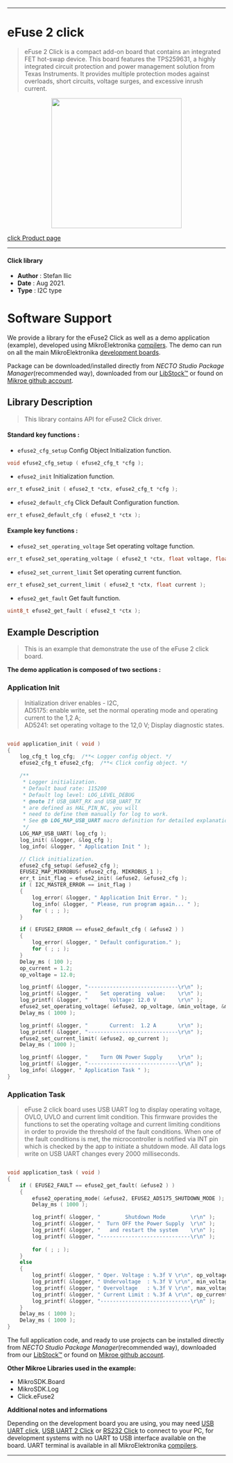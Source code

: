 
---
# eFuse 2 click

> eFuse 2 Click is a compact add-on board that contains an integrated FET hot-swap device. This board features the TPS259631, a highly integrated circuit protection and power management solution from Texas Instruments. It provides multiple protection modes against overloads, short circuits, voltage surges, and excessive inrush current.

<p align="center">
  <img src="https://download.mikroe.com/images/click_for_ide/efuse2_click.png" height=300px>
</p>

[click Product page](https://www.mikroe.com/efuse-2-click)

---


#### Click library

- **Author**        : Stefan Ilic
- **Date**          : Aug 2021.
- **Type**          : I2C type


# Software Support

We provide a library for the eFuse2 Click
as well as a demo application (example), developed using MikroElektronika
[compilers](https://www.mikroe.com/necto-studio).
The demo can run on all the main MikroElektronika [development boards](https://www.mikroe.com/development-boards).

Package can be downloaded/installed directly from *NECTO Studio Package Manager*(recommended way), downloaded from our [LibStock&trade;](https://libstock.mikroe.com) or found on [Mikroe github account](https://github.com/MikroElektronika/mikrosdk_click_v2/tree/master/clicks).

## Library Description

> This library contains API for eFuse2 Click driver.

#### Standard key functions :

- `efuse2_cfg_setup` Config Object Initialization function.
```c
void efuse2_cfg_setup ( efuse2_cfg_t *cfg );
```

- `efuse2_init` Initialization function.
```c
err_t efuse2_init ( efuse2_t *ctx, efuse2_cfg_t *cfg );
```

- `efuse2_default_cfg` Click Default Configuration function.
```c
err_t efuse2_default_cfg ( efuse2_t *ctx );
```

#### Example key functions :

- `efuse2_set_operating_voltage` Set operating voltage function.
```c
err_t efuse2_set_operating_voltage ( efuse2_t *ctx, float voltage, float *min_voltage, float *max_voltage );
```

- `efuse2_set_current_limit` Set operating current function.
```c
err_t efuse2_set_current_limit ( efuse2_t *ctx, float current );
```

- `efuse2_get_fault` Get fault function.
```c
uint8_t efuse2_get_fault ( efuse2_t *ctx );
```

## Example Description

> This is an example that demonstrate the use of the eFuse 2 click board.

**The demo application is composed of two sections :**

### Application Init

> Initialization driver enables - I2C,  
> AD5175: enable write, set the normal operating mode and operating  current to the 1,2 A;  
> AD5241: set operating voltage to the 12,0 V; 
> Display diagnostic states.

```c

void application_init ( void ) 
{
    log_cfg_t log_cfg;  /**< Logger config object. */
    efuse2_cfg_t efuse2_cfg;  /**< Click config object. */

    /** 
     * Logger initialization.
     * Default baud rate: 115200
     * Default log level: LOG_LEVEL_DEBUG
     * @note If USB_UART_RX and USB_UART_TX 
     * are defined as HAL_PIN_NC, you will 
     * need to define them manually for log to work. 
     * See @b LOG_MAP_USB_UART macro definition for detailed explanation.
     */
    LOG_MAP_USB_UART( log_cfg );
    log_init( &logger, &log_cfg );
    log_info( &logger, " Application Init " );

    // Click initialization.
    efuse2_cfg_setup( &efuse2_cfg );
    EFUSE2_MAP_MIKROBUS( efuse2_cfg, MIKROBUS_1 );
    err_t init_flag = efuse2_init( &efuse2, &efuse2_cfg );
    if ( I2C_MASTER_ERROR == init_flag ) 
    {
        log_error( &logger, " Application Init Error. " );
        log_info( &logger, " Please, run program again... " );
        for ( ; ; );
    }

    if ( EFUSE2_ERROR == efuse2_default_cfg ( &efuse2 ) )
    {
        log_error( &logger, " Default configuration." );
        for ( ; ; );
    }
    Delay_ms ( 100 );
    op_current = 1.2;
    op_voltage = 12.0;

    log_printf( &logger, "-----------------------------\r\n" );
    log_printf( &logger, "    Set operating  value:    \r\n" );
    log_printf( &logger, "       Voltage: 12.0 V       \r\n" );
    efuse2_set_operating_voltage( &efuse2, op_voltage, &min_voltage, &max_voltage );
    Delay_ms ( 1000 );

    log_printf( &logger, "       Current:  1.2 A       \r\n" );
    log_printf( &logger, "-----------------------------\r\n" );
    efuse2_set_current_limit( &efuse2, op_current );
    Delay_ms ( 1000 );

    log_printf( &logger, "    Turn ON Power Supply     \r\n" );
    log_printf( &logger, "-----------------------------\r\n" );
    log_info( &logger, " Application Task " );
}

```

### Application Task

> eFuse 2 click board uses USB UART log to display operating voltage, OVLO, UVLO and current limit condition. This firmware provides the functions to set the operating voltage and current limiting conditions in order to provide the threshold of the fault conditions.
> When one of the fault conditions is met, the microcontroller is notified via INT pin which is checked by the app to initiate a shutdown mode. All data logs write on USB UART changes every 2000 milliseconds.

```c

void application_task ( void ) 
{
    if ( EFUSE2_FAULT == efuse2_get_fault( &efuse2 ) ) 
    {
        efuse2_operating_mode( &efuse2, EFUSE2_AD5175_SHUTDOWN_MODE );
        Delay_ms ( 1000 );

        log_printf( &logger, "        Shutdown Mode        \r\n" );
        log_printf( &logger, "  Turn OFF the Power Supply  \r\n" );
        log_printf( &logger, "   and restart the system    \r\n" );
        log_printf( &logger, "-----------------------------\r\n" );
        
        for ( ; ; );
    }
    else
    {
        log_printf( &logger, " Oper. Voltage : %.3f V \r\n", op_voltage );
        log_printf( &logger, " Undervoltage  : %.3f V \r\n", min_voltage );
        log_printf( &logger, " Overvoltage   : %.3f V \r\n", max_voltage );
        log_printf( &logger, " Current Limit : %.3f A \r\n", op_current );
        log_printf( &logger, "-----------------------------\r\n" );
    }
    Delay_ms ( 1000 );
    Delay_ms ( 1000 );
}

```


The full application code, and ready to use projects can be installed directly from *NECTO Studio Package Manager*(recommended way), downloaded from our [LibStock&trade;](https://libstock.mikroe.com) or found on [Mikroe github account](https://github.com/MikroElektronika/mikrosdk_click_v2/tree/master/clicks).

**Other Mikroe Libraries used in the example:**

- MikroSDK.Board
- MikroSDK.Log
- Click.eFuse2

**Additional notes and informations**

Depending on the development board you are using, you may need
[USB UART click](https://www.mikroe.com/usb-uart-click),
[USB UART 2 Click](https://www.mikroe.com/usb-uart-2-click) or
[RS232 Click](https://www.mikroe.com/rs232-click) to connect to your PC, for
development systems with no UART to USB interface available on the board. UART
terminal is available in all MikroElektronika
[compilers](https://shop.mikroe.com/compilers).

---
